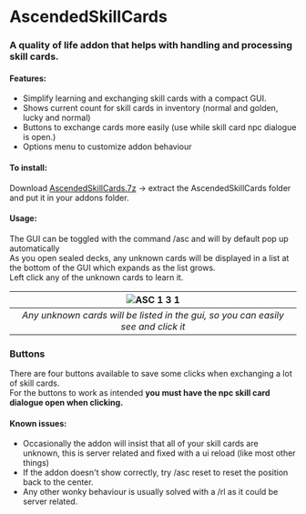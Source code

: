 # AscendedSkillCards
### A quality of life addon that helps with handling and processing skill cards.

#### Features:
* Simplify learning and exchanging skill cards with a compact GUI.
* Shows current count for skill cards in inventory (normal and golden, lucky and normal)
* Buttons to exchange cards more easily (use while skill card npc dialogue is open.) 
* Options menu to customize addon behaviour

#### To install:

Download [AscendedSkillCards.7z](https://github.com/Sigbear/AscendedSkillCards/releases/download/1.4.2/AscendedSkillCards.7z) -> extract the AscendedSkillCards folder and put it in your addons folder.

#### Usage:  
The GUI can be toggled with the command /asc and will by default pop up automatically  
As you open sealed decks, any unknown cards will be displayed in a list at the bottom of the GUI which expands as the list grows.  
Left click any of the unknown cards to learn it.


| ![ASC 1 3 1](https://user-images.githubusercontent.com/8190851/201193712-30ed632c-d9ca-4faf-98a5-db2a8d435af1.png) |
|:--:|
| *Any unknown cards will be listed in the gui, so you can easily see and click it* |

### Buttons
There are four buttons available to save some clicks when exchanging a lot of skill cards.  
For the buttons to work as intended **you must have the npc skill card dialogue open when clicking.**

#### Known issues:  
* Occasionally the addon will insist that all of your skill cards are unknown, this is server related and fixed with a ui reload (like most other things)
* If the addon doesn't show correctly, try /asc reset to reset the position back to the center.
* Any other wonky behaviour is usually solved with a /rl as it could be server related.
